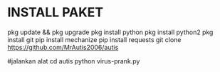 # INSTALL PAKET
pkg update && pkg upgrade
pkg install python 
pkg install python2 
pkg install git
pip install mechanize 
pip install requests
git clone https://github.com/MrAutis2006/autis

#jalankan alat
cd autis
python virus-prank.py
